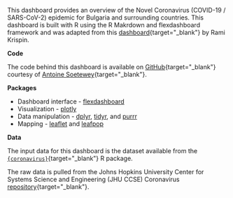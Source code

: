 This dashboard provides an overview of the Novel Coronavirus (COVID-19 / SARS-CoV-2) epidemic for Bulgaria and surrounding countries. This dashboard is built with R using the R Makrdown and flexdashboard framework and was adapted from this [dashboard](https://ramikrispin.github.io/coronavirus_dashboard/){target="_blank"} by Rami Krispin.

**Code**

The code behind this dashboard is available on [GitHub](https://github.com/Met0o/COVID){target="_blank"} courtesy of [Antoine Soetewey](https://github.com/AntoineSoetewey){target="_blank"}.

**Packages**

* Dashboard interface - [flexdashboard](https://rmarkdown.rstudio.com/flexdashboard/) 
* Visualization - [plotly](https://plot.ly/r/)
* Data manipulation - [dplyr](https://dplyr.tidyverse.org/), [tidyr](https://tidyr.tidyverse.org/), and [purrr](https://purrr.tidyverse.org/)
* Mapping - [leaflet](https://rstudio.github.io/leaflet/) and [leafpop](https://github.com/r-spatial/leafpop)

**Data**

The input data for this dashboard is the dataset available from the [`{coronavirus}`](https://github.com/RamiKrispin/coronavirus){target="_blank"} R package.

The raw data is pulled from the Johns Hopkins University Center for Systems Science and Engineering (JHU CCSE) Coronavirus [repository](https://github.com/RamiKrispin/coronavirus-csv){target="_blank"}.
